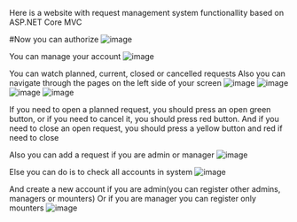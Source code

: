 Here is a website with request management system functionallity based on ASP.NET Core MVC

#Now you can authorize
![image](https://github.com/laeof/Request-management-system/assets/66406936/77033709-33e4-4ed5-8cac-4da8b4f0097d)

You can manage your account
![image](https://github.com/laeof/Request-management-system/assets/66406936/1dc7af32-2eae-45e0-ad50-7b6a88dea25d)

You can watch planned, current, closed or cancelled requests
Also you can navigate through the pages on the left side of your screen
![image](https://github.com/laeof/Request-management-system/assets/66406936/782f58cd-cd9e-42ad-8e3f-09ac7fe9c487)
![image](https://github.com/laeof/Request-management-system/assets/66406936/6bccd85e-52a2-4360-a83e-0d912ec394ce)
![image](https://github.com/laeof/Request-management-system/assets/66406936/fe9c38ab-5d23-4967-bf36-309356009359)
![image](https://github.com/laeof/Request-management-system/assets/66406936/712d16dc-3142-44f2-9980-bb3696fcfb2f)

If you need to open a planned request, you should press an open green button, or if you need to cancel it, you should press red button.
And if you need to close an open request, you should press a yellow button and red if need to close

Also you can add a request if you are admin or manager
![image](https://github.com/laeof/Request-management-system/assets/66406936/e81a6b1b-5733-47ef-9d97-35037642fcee)

Else you can do is to check all accounts in system
![image](https://github.com/laeof/Request-management-system/assets/66406936/1a214257-bd9f-4362-bb0a-c0431a7c812f)

And create a new account if you are admin(you can register other admins, managers or mounters)
Or if you are manager you can register only mounters
![image](https://github.com/laeof/Request-management-system/assets/66406936/f3827f0f-b77c-41e1-896e-58af01b3f9f7)







